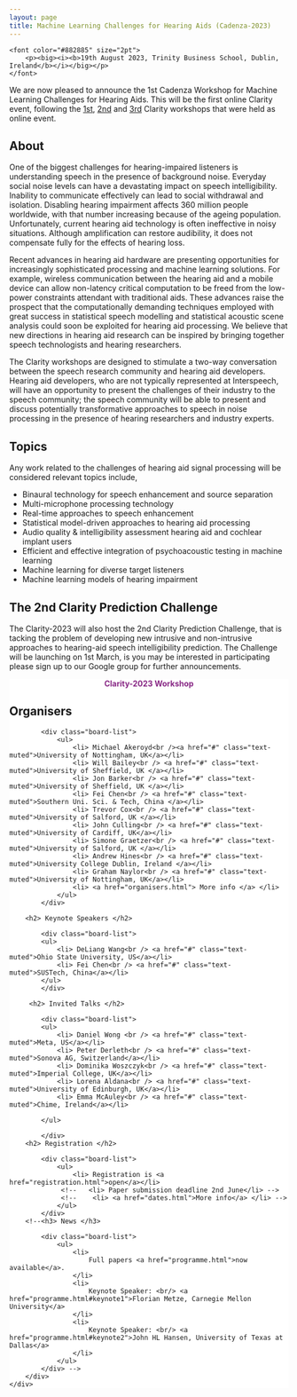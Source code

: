 ```yaml
---
layout: page
title: Machine Learning Challenges for Hearing Aids (Cadenza-2023)
---
```


<div class="row">

<div class="col-md-9">

    <font color="#882885" size="2pt">
        <p><big><i><b>19th August 2023, Trinity Business School, Dublin, Ireland</b></i></big></p>
    </font>

<!--<a href="https://us02web.zoom.us/webinar/register/WN_pvhHQdLLToOIcpLbciPyXg" target="_blank">
      <button class="btn btn-primary">Click here to register me for the Clarity 2023 Workshop!</button>
    </a> -->

We are now pleased to announce the 1st Cadenza Workshop for Machine Learning Challenges for Hearing Aids. This will be the first online Clarity event, following the <a href="https://claritychallenge.org/clarity2021-workshop/">1st</a>, <a href="https://claritychallenge.org/clarity2021-workshop/">2nd</a> and <a href="https://claritychallenge.org/clarity2021-workshop/">3rd</a> Clarity workshops that were held as online event.

<h2>About</h2>

<p>One of the biggest challenges for hearing-impaired listeners is understanding speech in the presence of background noise. Everyday social noise levels can have a devastating impact on speech intelligibility. Inability to communicate effectively can lead to social withdrawal and isolation. Disabling hearing impairment affects 360 million people worldwide, with that number increasing because of the ageing population. Unfortunately, current hearing aid technology is often ineffective in noisy situations. Although amplification can restore audibility, it does not compensate fully for the effects of hearing loss.</p>

<p>Recent advances in hearing aid hardware are presenting opportunities for increasingly sophisticated processing and machine learning solutions. For example, wireless communication between the hearing aid and a mobile device can allow non-latency critical computation to be freed from the low-power constraints attendant with traditional aids. These advances raise the prospect that the computationally demanding techniques employed with great success in statistical speech modelling and statistical acoustic scene analysis could soon be exploited for hearing aid processing. We believe that new directions in hearing aid research can be inspired by bringing together speech technologists and hearing researchers.</p>

<p>The Clarity workshops are designed to stimulate a two-way conversation between the speech research community and hearing aid developers. Hearing aid developers, who are not typically represented at Interspeech, will have an opportunity to present the challenges of their industry to the speech community; the speech community will be able to present and discuss potentially transformative approaches to speech in noise processing in the presence of hearing researchers and industry experts.</p>

<h2>Topics</h2>

<p>Any work related to the challenges of hearing aid signal processing will be considered relevant topics include,</p>

<ul>
<li>Binaural technology for speech enhancement and source separation</li>
<li>Multi-microphone processing technology</li>
<li>Real-time approaches to speech enhancement</li>
<li>Statistical model-driven approaches to hearing aid processing</li>
<li>Audio quality & intelligibility assessment hearing aid and cochlear implant users</li>
<li>Efficient and effective integration of psychoacoustic testing in machine learning</li>
<li>Machine learning for diverse target listeners</li>
<li>Machine learning models of hearing impairment</li>
</ul>

<h2>The 2nd Clarity Prediction Challenge</h2>

<p>
The Clarity-2023 will also host the 2nd Clarity Prediction Challenge, that is tacking the problem of developing new intrusive and non-intrusive approaches to hearing-aid speech intelligibility prediction. The Challenge will be launching on 1st March, is you may be interested in participating please sign up to our Google group for further announcements.
</p>

</div>

<div class="col-md-3" style="background:#FFF; margin:0px 0px 0px 0px">
    <div class="box">
        <center>
            <font color="#882885"><b>Clarity-2023 Workshop</b></font>
        </center>
        <!-- <center><i>Virtual Workshop</i></center> -->
        <h2>Organisers</h2>

            <div class="board-list">
                <ul>
                    <li> Michael Akeroyd<br /><a href="#" class="text-muted">University of Nottingham, UK</a></li>
                    <li> Will Bailey<br /> <a href="#" class="text-muted">University of Sheffield, UK </a></li>
                    <li> Jon Barker<br /> <a href="#" class="text-muted">University of Sheffield, UK </a></li>
                    <li> Fei Chen<br /> <a href="#" class="text-muted">Southern Uni. Sci. & Tech, China </a></li>
                    <li> Trevor Cox<br /> <a href="#" class="text-muted">University of Salford, UK </a></li>
                    <li> John Culling<br /> <a href="#" class="text-muted">University of Cardiff, UK</a></li>
                    <li> Simone Graetzer<br /> <a href="#" class="text-muted">University of Salford, UK </a></li>
                    <li> Andrew Hines<br /> <a href="#" class="text-muted">University College Dublin, Ireland </a></li>
                    <li> Graham Naylor<br /> <a href="#" class="text-muted">University of Nottingham, UK</a></li>
                    <li> <a href="organisers.html"> More info </a> </li>
                </ul>
            </div>

        <h2> Keynote Speakers </h2>

            <div class="board-list">
            <ul>
                <li> DeLiang Wang<br /> <a href="#" class="text-muted">Ohio State University, US</a></li>
                <li> Fei Chen<br /> <a href="#" class="text-muted">SUSTech, China</a></li>
            </ul>
            </div>

         <h2> Invited Talks </h2>

            <div class="board-list">
            <ul>
                <li> Daniel Wong <br /> <a href="#" class="text-muted">Meta, US</a></li>
                <li> Peter Derleth<br /> <a href="#" class="text-muted">Sonova AG, Switzerland</a></li>
                <li> Dominika Woszczyk<br /> <a href="#" class="text-muted">Imperial College, UK</a></li>
                <li> Lorena Aldana<br /> <a href="#" class="text-muted">University of Edinburgh, UK</a></li>
                <li> Emma McAuley<br /> <a href="#" class="text-muted">Chime, Ireland</a></li>

            </ul>
            
            </div>
        <h2> Registration </h2>

            <div class="board-list">
                <ul>
                    <li> Registration is <a href="registration.html">open</a></li>
                 <!--   <li> Paper submission deadline 2nd June</li> -->
                 <!--    <li> <a href="dates.html">More info</a> </li> -->
                </ul>
            </div>
        <!--<h3> News </h3>
    
            <div class="board-list">
                <ul>
                    <li>
                        Full papers <a href="programme.html">now available</a>.
                    </li>
                    <li>
                        Keynote Speaker: <br/> <a href="programme.html#keynote1">Florian Metze, Carnegie Mellon University</a>
                    </li>
                    <li>
                        Keynote Speaker: <br/> <a href="programme.html#keynote2">John HL Hansen, University of Texas at Dallas</a>
                    </li>
                </ul>
            </div> -->
        </div>
    </div>
</div>
